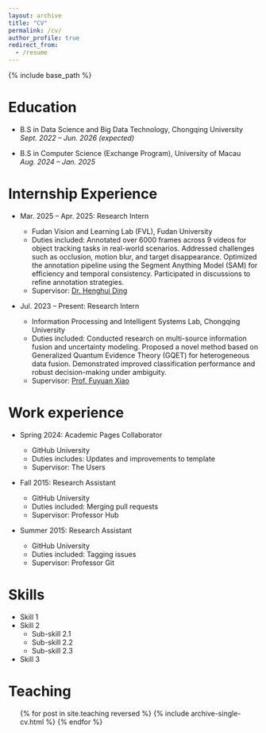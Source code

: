 ```yaml
---
layout: archive
title: "CV"
permalink: /cv/
author_profile: true
redirect_from:
  - /resume
---
```


{% include base_path %}

Education
======
* B.S in Data Science and Big Data Technology, Chongqing University   
  _Sept. 2022 – Jun. 2026 (expected)_

* B.S in Computer Science (Exchange Program), University of Macau  
  _Aug. 2024 – Jan. 2025_

Internship Experience
======

* Mar. 2025 – Apr. 2025: Research Intern  
  * Fudan Vision and Learning Lab (FVL), Fudan University  
  * Duties included: Annotated over 6000 frames across 9 videos for object tracking tasks in real-world scenarios. Addressed challenges such as occlusion, motion blur, and target disappearance. Optimized the annotation pipeline using the Segment Anything Model (SAM) for efficiency and temporal consistency. Participated in discussions to refine annotation strategies.  
  * Supervisor: [Dr. Henghui Ding](https://henghuiding.com/)

* Jul. 2023 – Present: Research Intern  
  * Information Processing and Intelligent Systems Lab, Chongqing University  
  * Duties included: Conducted research on multi-source information fusion and uncertainty modeling. Proposed a novel method based on Generalized Quantum Evidence Theory (GQET) for heterogeneous data fusion. Demonstrated improved classification performance and robust decision-making under ambiguity.  
  * Supervisor: [Prof. Fuyuan Xiao](https://www.cse.cqu.edu.cn/info/2095/5902.htm)


Work experience
======
* Spring 2024: Academic Pages Collaborator
  * GitHub University
  * Duties includes: Updates and improvements to template
  * Supervisor: The Users

* Fall 2015: Research Assistant
  * GitHub University
  * Duties included: Merging pull requests
  * Supervisor: Professor Hub

* Summer 2015: Research Assistant
  * GitHub University
  * Duties included: Tagging issues
  * Supervisor: Professor Git
  
Skills
======
* Skill 1
* Skill 2
  * Sub-skill 2.1
  * Sub-skill 2.2
  * Sub-skill 2.3
* Skill 3

<!-- Publications
======
  <ul>{% for post in site.publications reversed %}
    {% include archive-single-cv.html %}
  {% endfor %}</ul>
  
Talks
======
  <ul>{% for post in site.talks reversed %}
    {% include archive-single-talk-cv.html  %}
  {% endfor %}</ul> -->
  
Teaching
======
  <ul>{% for post in site.teaching reversed %}
    {% include archive-single-cv.html %}
  {% endfor %}</ul>
  
<!-- Service and leadership
======
* Currently signed in to 43 different slack teams -->
